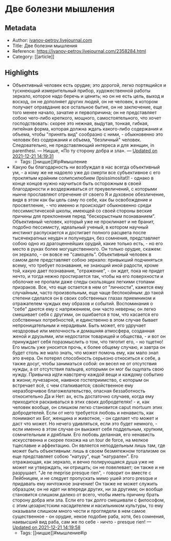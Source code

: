 # Две болезни мышления

## Metadata
- Author: [ivanov-petrov.livejournal.com]()
- Title: Две болезни мышления
- Reference: https://ivanov-petrov.livejournal.com/2358284.html
- Category: [[article]]

## Highlights
- Объективный человек есть орудие; это дорогой, легко портящийся и тускнеющий измерительный прибор, художественной работы зеркало, которое надо беречь и ценить; но он не есть цель, выход и восход, он не дополняет других людей, он не человек, в котором получает оправдание все остальное бытие, он не заключение, еще того менее начало, зачатие и первопричина; он не представляет собою чего-либо крепкого, мощного, самостоятельного, что хочет господствовать: скорее это нежная, выдутая, тонкая, гибкая, литейная форма, которая должна ждать какого-либо содержания и объема, чтобы "принять вид" сообразно с ними, - обыкновенно это человек без содержания и объема, "безличный" человек. Следовательно, не представляющий интереса и для женщин, in parenthesi. —  Ницше, «По ту сторону добра и зла». — [Updated on 2021-12-21 14:19:31](https://hyp.is/DHufdlwsEeyiQjNqTYZB3w/ivanov-petrov.livejournal.com/2358284.html)
   - Tags: [[ницше]]#ip#мышление
- Какую бы благодарность ни возбуждал в нас всегда объективный ум, - а кому же не надоело уже до смерти все субъективное с его проклятым крайним солипсилюбием (Ipsissimositat)! - однако в конце концов нужно научиться быть осторожным в своей благодарности и воздерживаться от преувеличений, с которыми нынче прославляют отречение от своего Я и духовное обезличение, видя в этом как бы цель саму по себе, как бы освобождение и просветление, - что именно и происходит обыкновенно среди пессимистической школы, имеющей со своей стороны веские причины для преклонения перед "бескорыстным познаванием". Объективный человек, который уже не проклинает и не бранит, подобно пессимисту, идеальный ученый, в котором научный инстинкт распускается и достигает полного расцвета после тысячекратных неудач и полунеудач, без сомнения, представляет собою одно из драгоценнейших орудий, какие только есть, - но его место в руках более могущественного. Он только орудие, скажем: он зеркало, - он вовсе не "самоцель". Объективный человек в самом деле представляет собою зеркало: привыкший подчиняться всему, что требует познавания, не знающий иной радости, кроме той, какую дает познавание, "отражение", - он ждет, пока не придет нечто, и тогда нежно простирается так, чтобы на его поверхности и оболочке не пропали даже следы скользящих легкими стопами призраков. Все, что еще остается в нем от "личности", кажется ему случайным, часто произвольным, еще чаще беспокойным: до такой степени сделался он в своих собственных глазах приемником и отражателем чуждых ему образов и событий. Воспоминания о "себе" даются ему с напряжением, они часто неверны; он легко смешивает себя с другими, он ошибается в том, что касается его собственных потребностей, и единственно в этом случае бывает непроницательным и нерадивым. Быть может, его удручает нездоровье или мелочность и домашняя атмосфера, созданная женой и друзьями, или недостаток товарищей и общества, - и вот он принуждает себя поразмыслить о том, что тяготит его, - но тщетно! Его мысль уже уносится прочь, к более общему случаю, и завтра он будет столь же мало знать, что может помочь ему, как мало знал это вчера. Он потерял способность серьезно относиться к себе, а также досуг, чтобы заниматься собой: он весел не от отсутствия нужды, а от отсутствия пальцев, которыми он мог бы ощупать свою нужду. Привычка идти навстречу каждой вещи и каждому событию в жизни; лучезарное, наивное гостеприимство, с которым он встречает всё, с чем сталкивается; свойственное ему неразборчивое благожелательство, опасная беззаботность относительно Да и Нет: ах, есть достаточно случаев, когда ему приходится раскаиваться в этих своих добродетелях! - и, как человек вообще, он слишком легко становится caput mortuum этих добродетелей. Если от него требуется любовь и ненависть, как понимают их Бог, женщина и животное, - он сделает что может и даст что может. Но нечего удивляться, если это будет немного, - если именно в этом случае он выкажет себя поддельным, хрупким, сомнительным и дряблым. Его любовь деланная, его ненависть искусственна и скорее похожа на un tour de force, на мелкое тщеславие и аффектацию. Он является неподдельным лишь там, где может быть объективным: лишь в своем безмятежном тотализме он еще представляет собою "натуру", еще "натурален". Его отражающая, как зеркало, и вечно полирующаяся душа уже не может ни утверждать, ни отрицать; он не повелевает; он также и не разрушает. "Je ne meprise presque rien", - говорит он вместе с Лейбницем, и не следует пропускать мимо ушей этого presque и придавать ему ничтожное значение! Он также не может служить образцом; он не идет ни впереди других, ни за другими; он вообще становится слишком далеко от всего, чтобы иметь причину брать сторону добра или зла. Если его так долго смешивали с философом, с этим цезаристским насадителем и насильником культуры, то ему оказывали слишком много чести и проглядели в нем самое существенное - он орудие, некое подобие раба, хотя, без сомнения, наивысший вид раба, сам же по себе - ничто - presque rien! — [Updated on 2021-12-21 14:19:58](https://hyp.is/Cl1v2lwsEeyYACd4i00XGg/ivanov-petrov.livejournal.com/2358284.html)
   - Tags: [[ницше]]#мышление#ip
